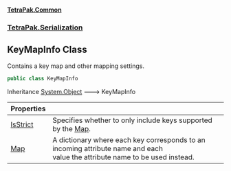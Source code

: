 #### [TetraPak.Common](index.md 'index')
### [TetraPak.Serialization](TetraPak_Serialization.md 'TetraPak.Serialization')
## KeyMapInfo Class
Contains a key map and other mapping settings.  
```csharp
public class KeyMapInfo
```

Inheritance [System.Object](https://docs.microsoft.com/en-us/dotnet/api/System.Object 'System.Object') &#129106; KeyMapInfo  

| Properties | |
| :--- | :--- |
| [IsStrict](TetraPak_Serialization_KeyMapInfo_IsStrict.md 'TetraPak.Serialization.KeyMapInfo.IsStrict') | Specifies whether to only include keys supported by the [Map](TetraPak_Serialization_KeyMapInfo_Map.md 'TetraPak.Serialization.KeyMapInfo.Map').<br/> |
| [Map](TetraPak_Serialization_KeyMapInfo_Map.md 'TetraPak.Serialization.KeyMapInfo.Map') | A dictionary where each key corresponds to an incoming attribute name and each<br/>value the attribute name to be used instead.<br/> |
